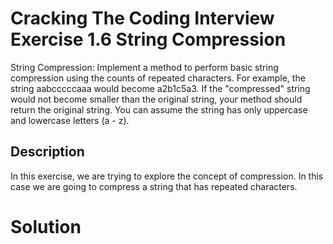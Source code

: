 # Cracking The Coding Interview Exercise 1.6 String Compression
String Compression: Implement a method to perform basic string compression using the counts
of repeated characters. For example, the string aabcccccaaa would become a2b1c5a3. If the
"compressed" string would not become smaller than the original string, your method should return
the original string. You can assume the string has only uppercase and lowercase letters (a - z).

## Description
In this exercise, we are trying to explore the concept of compression.
In this case we are going to compress a string that has repeated characters. 

# Solution
